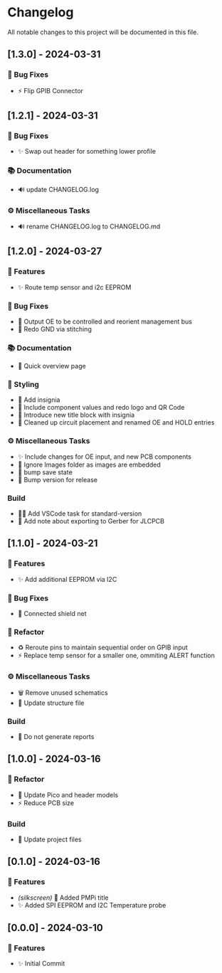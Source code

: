 # Changelog

All notable changes to this project will be documented in this file.

## [1.3.0] - 2024-03-31

### 🐛 Bug Fixes

- :zap: Flip GPIB Connector

## [1.2.1] - 2024-03-31

### 🐛 Bug Fixes

- :sparkles: Swap out header for something lower profile

### 📚 Documentation

- :loud_sound: update CHANGELOG.log

### ⚙️ Miscellaneous Tasks

- :loud_sound: rename CHANGELOG.log to CHANGELOG.md

## [1.2.0] - 2024-03-27

### 🚀 Features

- :sparkles: Route temp sensor and i2c EEPROM

### 🐛 Bug Fixes

- :bug: Output OE to be controlled and reorient management bus
- :art: Redo GND via stitching

### 📚 Documentation

- :memo: Quick overview page

### 🎨 Styling

- :lipstick: Add insignia
- :art: Include component values and redo logo and QR Code
- :lipstick: Introduce new title block with insignia
- :art: Cleaned up circuit placement and renamed OE and HOLD entries

### ⚙️ Miscellaneous Tasks

- :sparkles: Include changes for OE input, and new PCB components
- :see_no_evil: Ignore Images folder as images are embedded
- :wrench: bump save state
- :bookmark: Bump version for release

### Build

- :technologist: Add VSCode task for standard-version
- :wrench: Add note about exporting to Gerber for JLCPCB

## [1.1.0] - 2024-03-21

### 🚀 Features

- :sparkles: Add additional EEPROM via I2C

### 🐛 Bug Fixes

- :bug: Connected shield net

### 🚜 Refactor

- :recycle: Reroute pins to maintain sequential order on GPIB input
- :zap: Replace temp sensor for a smaller one, ommiting ALERT function

### ⚙️ Miscellaneous Tasks

- :wastebasket: Remove unused schematics
- :wrench: Update structure file

### Build

- :wrench: Do not generate reports

## [1.0.0] - 2024-03-16

### 🚜 Refactor

- :bento: Update Pico and header models
- :zap: Reduce PCB size

### Build

- :wrench: Update project files

## [0.1.0] - 2024-03-16

### 🚀 Features

- *(silkscreen)* :art: Added PMPi title
- :sparkles: Added SPI EEPROM and I2C Temperature probe

## [0.0.0] - 2024-03-10

### 🚀 Features

- :sparkles: Initial Commit

<!-- generated by git-cliff -->
